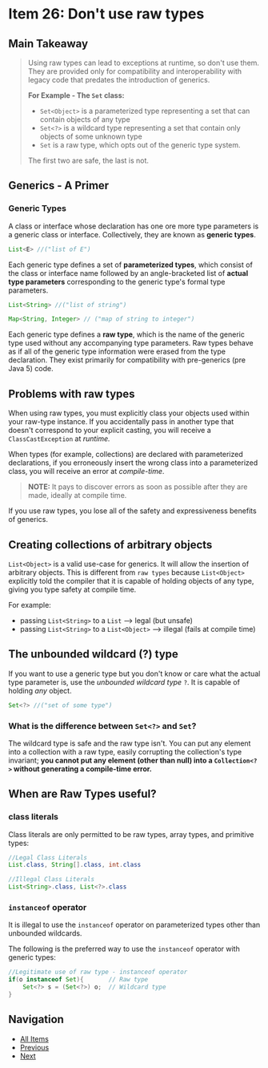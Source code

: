 # Item 26: Don't use raw types

## Main Takeaway

> Using raw types can lead to exceptions at runtime, so don't use them. They are provided only for compatibility and interoperability with legacy code that predates the introduction of generics.
>
> **For Example - The `Set` class:**
>
> - `Set<Object>` is a parameterized type representing a set that can contain objects of any type
> - `Set<?>` is a wildcard type representing a set that contain only objects of some unknown type
> - `Set` is a raw type, which opts out of the generic type system.
>
> The first two are safe, the last is not.

## Generics - A Primer

### Generic Types

A class or interface whose declaration has one ore more type parameters is a generic class or interface. Collectively, they are known as **generic types**.

```java
List<E> //("list of E")
```

Each generic type defines a set of **parameterized types**, which consist of the class or interface name followed by an angle-bracketed list of **actual type parameters** corresponding to the generic type's formal type parameters.  

```java
List<String> //("list of string")

Map<String, Integer> // ("map of string to integer")
```

Each generic type defines a **raw type**, which is the name of the generic type used without any accompanying type parameters. Raw types behave as if all of the generic type information were erased from the type declaration. They exist primarily for compatibility with pre-generics (pre Java 5) code.

## Problems with raw types

When using raw types, you must explicitly class your objects used within your raw-type instance. If you accidentally pass in another type that doesn't correspond to your explicit casting, you will receive a `ClassCastException` at _runtime._

When types (for example, collections) are declared with parameterized declarations, if you erroneously insert the wrong class into a parameterized class, you will receive an error at _compile-time_.

> **NOTE:** It pays to discover errors as soon as possible after they are made, ideally at compile time.

If you use raw types, you lose all of the safety and expressiveness benefits of generics.

## Creating collections of arbitrary objects

`List<Object>` is a valid use-case for generics. It will allow the insertion of arbitrary objects. This is different from `raw types` because `List<Object>` explicitly told the compiler that it is capable of holding objects of any type, giving you type safety at compile time.

For example:

- passing `List<String>` to a `List` --> legal (but unsafe)
- passing `List<String>` to a `List<Object>` --> illegal (fails at compile time)

## The unbounded wildcard (?) type

If you want to use a generic type but you don't know or care what the actual type parameter is, use the _unbounded wildcard type_ `?`. It is capable of holding _any_ object.

```java
Set<?> //("set of some type")
```

### What is the difference between `Set<?>` and `Set`?

The wildcard type is safe and the raw type isn't. You can put any element into a collection with a raw type, easily corrupting the collection's type invariant; **you cannot put any element (other than null) into a `Collection<?>` without generating a compile-time error.**

## When are Raw Types useful?

### class literals

Class literals are only permitted to be raw types, array types, and primitive types:

```java
//Legal Class Literals
List.class, String[].class, int.class 

//Illegal Class Literals
List<String>.class, List<?>.class
```

### `instanceof` operator

It is illegal to use the `instanceof` operator on parameterized types other than unbounded wildcards.

The following is the preferred way to use the `instanceof` operator with generic types:

```java
//Legitimate use of raw type - instanceof operator
if(o instanceof Set){       // Raw type
    Set<?> s = (Set<?>) o;  // Wildcard type
}
```

## Navigation

- [All Items](../README.md#items)
- [Previous](./item-25-limit-source-files-to-a-single-top-level-class.md)
- [Next](./item-26-dont-use-raw-types.md)
